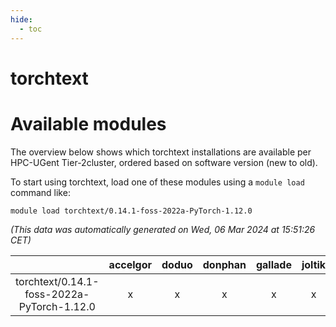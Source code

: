 ```yaml
---
hide:
  - toc
---
```


torchtext
=========

# Available modules


The overview below shows which torchtext installations are available per HPC-UGent Tier-2cluster, ordered based on software version (new to old).

To start using torchtext, load one of these modules using a `module load` command like:

```shell
module load torchtext/0.14.1-foss-2022a-PyTorch-1.12.0
```

*(This data was automatically generated on Wed, 06 Mar 2024 at 15:51:26 CET)*  

| |accelgor|doduo|donphan|gallade|joltik|skitty|
| :---: | :---: | :---: | :---: | :---: | :---: | :---: |
|torchtext/0.14.1-foss-2022a-PyTorch-1.12.0|x|x|x|x|x|x|
